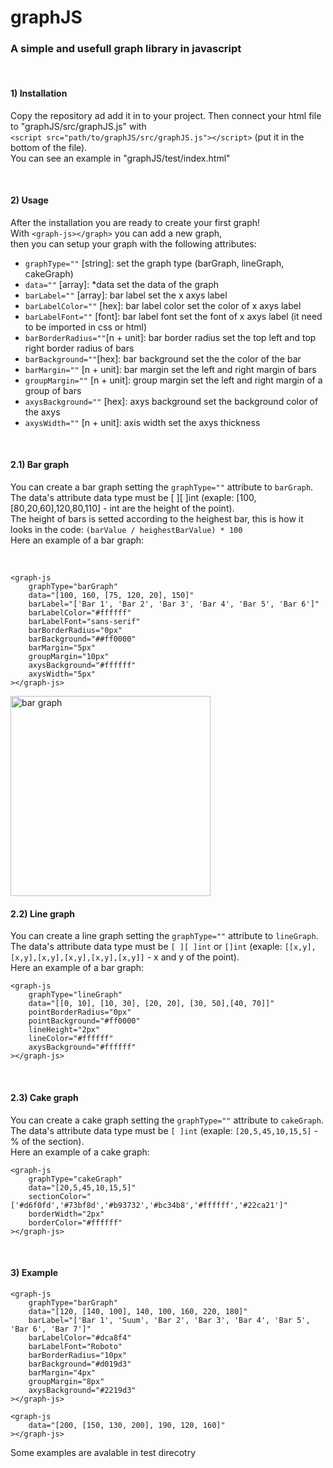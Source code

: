 # graphJS

### A simple and usefull graph library in javascript

<br>

#### 1) Installation

Copy the repository ad add it in to your project. Then connect your html file to "graphJS/src/graphJS.js" with <br>
```<script src="path/to/graphJS/src/graphJS.js"></script>``` (put it in the bottom of the file). <br>
You can see an example in "graphJS/test/index.html"

<br>

#### 2) Usage

After the installation you are ready to create your first graph! <br>
With ```<graph-js></graph>``` you can add a new graph, <br>
then you can setup your graph with the following attributes:
- ```graphType=""``` [string]: set the graph type (barGraph, lineGraph, cakeGraph)
- ```data=""``` [array]: *data set the data of the graph
- ```barLabel=""``` [array]: bar label set the x axys label
- ```barLabelColor=""``` [hex]: bar label color set the color of x axys label
- ```barLabelFont=""``` [font]: bar label font set the font of x axys label (it need to be imported in css or html)
- ```barBorderRadius=""```[n + unit]: bar border radius set the top left and top right border radius of bars
- ```barBackground=""```[hex]: bar background set the the color of the bar
- ```barMargin=""``` [n + unit]: bar margin set the left and right margin of bars
- ```groupMargin=""``` [n + unit]: group margin set the left and right margin of a group of bars
- ```axysBackground=""``` [hex]: axys background set the background color of the axys
- ```axysWidth=""``` [n + unit]: axis width set the axys thickness

<br>

#### 2.1) Bar graph

You can create a bar graph setting the ```graphType=""``` attribute to ```barGraph```. <br>
The data's attribute data type must be [ ][ ]int (exaple: [100,[80,20,60],120,80,110] - int are the height of the point). <br>
The height of bars is setted according to the heighest bar, this is how it looks in the code: ```(barValue / heighestBarValue) * 100``` <br>
Here an example of a bar graph: 

<br>

```
<graph-js
    graphType="barGraph"
    data="[100, 160, [75, 120, 20], 150]"
    barLabel="['Bar 1', 'Bar 2', 'Bar 3', 'Bar 4', 'Bar 5', 'Bar 6']"
    barLabelColor="#ffffff"
    barLabelFont="sans-serif"
    barBorderRadius="0px"
    barBackground="##ff0000"
    barMargin="5px"
    groupMargin="10px"
    axysBackground="#ffffff"
    axysWidth="5px"
></graph-js>
```

<img src="https://github.com/s3rgi0s/graphJS/blob/main/img/1.png?raw=true" alt="bar graph" style="width:320px;"/>

<br>

#### 2.2) Line graph

You can create a line graph setting the ```graphType=""``` attribute to ```lineGraph```. <br>
The data's attribute data type must be ```[ ][ ]int``` or ```[]int``` (exaple: ```[[x,y],[x,y],[x,y],[x,y],[x,y],[x,y]]``` - x and y of the point). <br>
Here an example of a bar graph: <br>
```
<graph-js
    graphType="lineGraph"
    data="[[0, 10], [10, 30], [20, 20], [30, 50],[40, 70]]"
    pointBorderRadius="0px"
    pointBackground="#ff0000"
    lineHeight="2px"
    lineColor="#ffffff"
    axysBackground="#ffffff"
></graph-js>
```

<br>

#### 2.3) Cake graph

You can create a cake graph setting the ```graphType=""``` attribute to ```cakeGraph```. <br>
The data's attribute data type must be ```[ ]int``` (exaple: ```[20,5,45,10,15,5]``` - % of the section). <br>
Here an example of a cake graph: <br>
```
<graph-js
    graphType="cakeGraph"
    data="[20,5,45,10,15,5]"
    sectionColor="['#d6f0fd','#73bf8d','#b93732','#bc34b8','#ffffff','#22ca21']"
    borderWidth="2px"
    borderColor="#ffffff"
></graph-js>
```

<br>

#### 3) Example

```
<graph-js
    graphType="barGraph"
    data="[120, [140, 100], 140, 100, 160, 220, 180]"
    barLabel="['Bar 1', 'Suum', 'Bar 2', 'Bar 3', 'Bar 4', 'Bar 5', 'Bar 6', 'Bar 7']"
    barLabelColor="#dca8f4"
    barLabelFont="Roboto"
    barBorderRadius="10px"
    barBackground="#d019d3"
    barMargin="4px"
    groupMargin="8px"
    axysBackground="#2219d3"
></graph-js>
```
```
<graph-js
    data="[200, [150, 130, 200], 190, 120, 160]"
></graph-js>
```

Some examples are avalable in test direcotry
